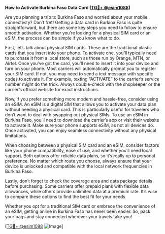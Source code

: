 **How to Activate Burkina Faso Data Card [[TG💪+ @esim1088](https://t.me/s/esim1088)]**

Are you planning a trip to Burkina Faso and worried about your mobile connectivity? Don’t fret! Getting a data card in Burkina Faso is quite straightforward, but there are some key steps you need to follow to ensure smooth activation. Whether you’re looking for a physical SIM card or an eSIM, the process can be simple if you know what to do.

First, let’s talk about physical SIM cards. These are the traditional plastic cards that you insert into your phone. To activate one, you’ll typically need to purchase it from a local store, such as those run by Orange, MTN, or Airtel. Once you’ve got the card, you’ll need to insert it into your device and turn on your phone. Most carriers will automatically prompt you to register your SIM card. If not, you may need to send a text message with specific codes to activate it. For example, texting “ACTIVATE” to the carrier’s service number might do the trick. Always double-check with the shopkeeper or the carrier’s official website for exact instructions.

Now, if you prefer something more modern and hassle-free, consider using an eSIM. An eSIM is a digital SIM that allows you to activate your data plan without needing a physical card. This is particularly useful for travelers who don’t want to deal with swapping out physical SIMs. To use an eSIM in Burkina Faso, you’ll need to download the carrier’s app or visit their website to activate it. Make sure your phone supports eSIM, as not all devices do. Once activated, you can enjoy seamless connectivity without any physical limitations.

When choosing between a physical SIM card and an eSIM, consider factors like your phone compatibility, ease of use, and whether you’ll need local support. Both options offer reliable data plans, so it’s really up to personal preference. No matter which route you choose, always ensure that your device is unlocked and compatible with the local network frequencies in Burkina Faso.

Lastly, don’t forget to check the coverage area and data package details before purchasing. Some carriers offer prepaid plans with flexible data allowances, while others provide unlimited data at a premium rate. It’s wise to compare these options to find the best fit for your needs.

Whether you opt for a traditional SIM card or embrace the convenience of an eSIM, getting online in Burkina Faso has never been easier. So, pack your bags and stay connected wherever your travels take you! 

[[TG💪+ @esim1088](https://t.me/s/esim1088) ![Image](https://i.postimg.cc/Y0z9fWf4/image.png)]